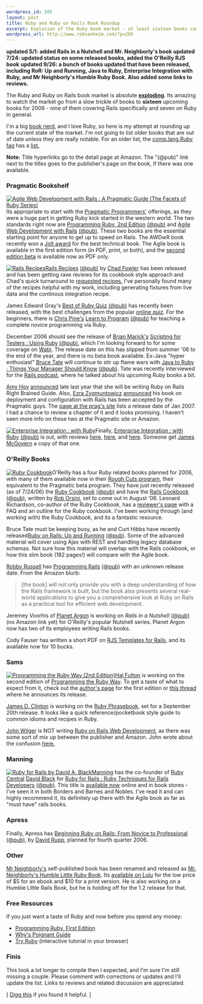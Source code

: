 ```yaml
--- 
wordpress_id: 205
layout: post
title: Ruby and Ruby on Rails Book Roundup
excerpt: Explosion of the Ruby book market - at least sixteen books coming 2006!
wordpress_url: http://www.robsanheim.com/?p=205
---
```

<b>updated 5/1: added Rails in a Nutshell and Mr. Neighborly's book</b>
<b>updated 7/24: updated status on some released books, added the O'Reilly RJS book</b>
<b>updated 9/26: a bunch of books updated that have been released, including RoR: Up and Running, Java to Ruby, Enterprise Integration with Ruby, and Mr Neighborly's Humble Ruby Book.  Also added some links to reviews.</b>
 
The Ruby and Ruby on Rails book market is absolute <strong><a href="http://radar.oreilly.com/archives/2005/12/ruby_book_sales_surpass_python.html">exploding</a></strong>.       Its amazing to watch the market go from a slow trickle of books to <strong>sixteen</strong> upcoming books for 2006 - nine of them covering Rails specifically and seven on Ruby in general.

I'm a big <a href="http://www.librarything.com/profile/rsanheim">book nerd</a>, and I love Ruby, so here is my attempt at rounding up the current state of the market.  I'm not going to list older books that are out of date unless they are really notable.  For an older list, the <a href="http://hypermetrics.com/rubyhacker/clrFAQ.html">comp.lang.Ruby faq</a> has a <a href="http://hypermetrics.com/rubyhacker/clrFAQ.html#tag12">list.</a>

<b>Note:</b> Title hyperlinks go to the detail page at Amazon.  The "(@pub)" link next to the titles goes to the publisher's page on the book, if there was one available.

<h3>Pragmatic Bookshelf</h3>
<a href="http://www.amazon.com/exec/obidos/redirect?tag=panasonicyout-20%26link_code=xm2%26camp=2025%26creative=165953%26path=http://www.amazon.com/gp/redirect.html%253fASIN=097669400X%2526tag=panasonicyout-20%2526lcode=xm2%2526cID=2025%2526ccmID=165953%2526location=/o/ASIN/097669400X%25253FSubscriptionId=0EMV44A9A5YT1RVDGZ82" title="View product details at Amazon"><img class="right" src="http://ec1.images-amazon.com/images/P/097669400X.01._SCTHUMBZZZ_.jpg" alt="Agile Web Development with Rails : A Pragmatic Guide (The Facets of Ruby Series)" /></a>Its appropriate to start with the <a href="http://www.pragmaticprogrammer.com/index.html">Pragmatic Programmers'</a> offerings, as they were a huge part in getting Ruby kick started in the western world.  The two standards right now are <a href="http://www.amazon.com/exec/obidos/redirect?tag=panasonicyout-20%26link_code=xm2%26camp=2025%26creative=165953%26path=http://www.amazon.com/gp/redirect.html%253fASIN=0974514055%2526tag=panasonicyout-20%2526lcode=xm2%2526cID=2025%2526ccmID=165953%2526location=/o/ASIN/0974514055%25253FSubscriptionId=0EMV44A9A5YT1RVDGZ82" title="View product details at Amazon">Programming Ruby, 2nd Edition</a> <a href="http://www.pragmaticprogrammer.com/titles/ruby/index.html">(@pub)</a> and <a href="http://www.amazon.com/exec/obidos/redirect?tag=panasonicyout-20%26link_code=xm2%26camp=2025%26creative=165953%26path=http://www.amazon.com/gp/redirect.html%253fASIN=097669400X%2526tag=panasonicyout-20%2526lcode=xm2%2526cID=2025%2526ccmID=165953%2526location=/o/ASIN/097669400X%25253FSubscriptionId=0EMV44A9A5YT1RVDGZ82" title="View product details at Amazon">Agile Web Development with Rails</a> <a href="http://www.pragmaticprogrammer.com/titles/rails/index.html">(@pub)</a>.  These two books are the essential starting point for anyone to get up to speed on Rails.  The AWDwR book recently won a <a href="http://www.sdmagazine.com/jolts/2006index.html">Jolt award</a> for the best technical book.  The Agile book is available in the first edition form (in PDF, print, or both), and the <a href="http://www.pragmaticprogrammer.com/titles/rails2/">second edition beta</a> is available now as PDF only.  

<a href="http://www.amazon.com/exec/obidos/redirect?tag=panasonicyout-20%26link_code=xm2%26camp=2025%26creative=165953%26path=http://www.amazon.com/gp/redirect.html%253fASIN=0977616606%2526tag=panasonicyout-20%2526lcode=xm2%2526cID=2025%2526ccmID=165953%2526location=/o/ASIN/0977616606%25253FSubscriptionId=0EMV44A9A5YT1RVDGZ82" title="View product details at Amazon"><img class="right" src="http://images.amazon.com/images/P/0977616606.01._SCTHUMBZZZ_.jpg" alt="Rails Recipes" /></a><a href="http://www.amazon.com/exec/obidos/redirect?tag=panasonicyout-20%26link_code=xm2%26camp=2025%26creative=165953%26path=http://www.amazon.com/gp/redirect.html%253fASIN=0977616606%2526tag=panasonicyout-20%2526lcode=xm2%2526cID=2025%2526ccmID=165953%2526location=/o/ASIN/0977616606%25253FSubscriptionId=0EMV44A9A5YT1RVDGZ82" title="View product details at Amazon">Rails Recipes</a> <a href="http://www.pragmaticprogrammer.com/titles/fr_rr/">(@pub)</a> by <a href="http://www.chadfowler.com/">Chad Fowler</a> has been released and has been getting rave reviews for its cookbook style approach and Chad's quick turnaround to <a href="http://fora.pragprog.com/rails-recipes/discuss-the-book">requested recipes.</a>  I've personally found many of the recipes helpful with my work, including generating fixtures from live data and the continous integration recipe.

James Edward Gray's <a href="http://www.amazon.com/exec/obidos/redirect?tag=panasonicyout-20%26link_code=xm2%26camp=2025%26creative=165953%26path=http://www.amazon.com/gp/redirect.html%253fASIN=0976694077%2526tag=panasonicyout-20%2526lcode=xm2%2526cID=2025%2526ccmID=165953%2526location=/o/ASIN/0976694077%25253FSubscriptionId=0EMV44A9A5YT1RVDGZ82" title="details at Amazon">Best of Ruby Quiz</a> <a href="http://www.pragmaticprogrammer.com/titles/fr_quiz/">(@pub)</a> has recently been released, with the best challenges from the popular <a href="http://www.rubyquiz.com/">online quiz</a>.  For the beginners, there is <a href="http://pine.fm/LearnToProgram/">Chris Pine's</a> <a href="http://www.amazon.com/exec/obidos/redirect?tag=panasonicyout-20%26link_code=xm2%26camp=2025%26creative=165953%26path=http://www.amazon.com/gp/redirect.html%253fASIN=0976694042%2526tag=panasonicyout-20%2526lcode=xm2%2526cID=2025%2526ccmID=165953%2526location=/o/ASIN/0976694042%25253FSubscriptionId=0EMV44A9A5YT1RVDGZ82" title="product details at Amazon">Learn to Program</a> <a href="http://www.pragmaticprogrammer.com/titles/fr_quiz/">(@pub)</a> for teaching a complete novice programming via Ruby.

December 2006 should see the release of <a href="http://www.testing.com/">Brian Marick's</a> <a href="http://www.amazon.com/exec/obidos/redirect?tag=panasonicyout-20%26link_code=xm2%26camp=2025%26creative=165953%26path=http://www.amazon.com/gp/redirect.html%253fASIN=0977616614%2526tag=panasonicyout-20%2526lcode=xm2%2526cID=2025%2526ccmID=165953%2526location=/o/ASIN/0977616614%25253FSubscriptionId=0EMV44A9A5YT1RVDGZ82" title="View product details at Amazon">Scripting for Testers : Using Ruby</a> <a href="http://pragmaticprogrammer.com/titles/bmsft/index.html">(@pub)</a>, which I'm looking forward to for some coverage on <a href="http://wtr.rubyforge.org/">Watir</a>.  The release date on this has slipped from summer '06 to the end of the year, and there is no beta book available.  Ex-Java "hyper enthusiast" <a href="http://today.java.net/pub/au/186">Bruce Tate</a> will continue to stir up flame wars with <a href="http://www.amazon.com/exec/obidos/redirect?tag=panasonicyout-20%26link_code=xm2%26camp=2025%26creative=165953%26path=http://www.amazon.com/gp/redirect.html%253fASIN=0976694093%2526tag=panasonicyout-20%2526lcode=xm2%2526cID=2025%2526ccmID=165953%2526location=/o/ASIN/0976694093%25253FSubscriptionId=0EMV44A9A5YT1RVDGZ82" title="View product details at Amazon">Java to Ruby : Things Your Manager Should Know</a> <a href="http://pragmaticprogrammer.com/titles/fr_j2r/index.html">(@pub)</a>.  Tate was recently interviewed for the <a href="http://podcast.rubyonrails.com/">Rails podcast</a>, where he talked about his upcoming Ruby books a bit.

<a href="http://www.slash7.com/">Amy Hoy</a> <a href="http://www.slash7.com/articles/2005/10/19/podcast-book">announced</a> late last year that she will be writing Ruby on Rails Right Brained Guide.  Also, <a href="http://brainspl.at/">Ezra Zygmuntowicz</a> <a href="http://brainspl.at/articles/2005/12/14/the-book-is-a-go">announced</a> his book on deployment and configuration with Rails has been accepted by the Pragmatic guys.  The <a href="http://www.pragmaticprogrammer.com/titles/fr_deploy/index.html">page at the prag's site</a> lists a release date of Jan 2007.  I had a chance to review a chapter of it and it looks promising.  I haven't seen more info on these two at the Pragmatic site or Amazon.  

<a href="http://www.amazon.com/exec/obidos/redirect?tag=panasonicyout-20%26link_code=xm2%26camp=2025%26creative=165953%26path=http://www.amazon.com/gp/redirect.html%253fASIN=0976694069%2526tag=panasonicyout-20%2526lcode=xm2%2526cID=2025%2526ccmID=165953%2526location=/o/ASIN/0976694069%25253FSubscriptionId=0EMV44A9A5YT1RVDGZ82" title="View product details at Amazon"><img class="right" src="http://ec1.images-amazon.com/images/P/0976694069.01._SCTHUMBZZZ_.jpg" alt="Enterprise Integration : with Ruby" /></a>Finally, <a href="http://www.amazon.com/exec/obidos/redirect?tag=panasonicyout-20%26link_code=xm2%26camp=2025%26creative=165953%26path=http://www.amazon.com/gp/redirect.html%253fASIN=0976694069%2526tag=panasonicyout-20%2526lcode=xm2%2526cID=2025%2526ccmID=165953%2526location=/o/ASIN/0976694069%25253FSubscriptionId=0EMV44A9A5YT1RVDGZ82" title="View product details at Amazon">Enterprise Integration : with Ruby</a> <a href="http://pragmaticprogrammer.com/titles/fr_eir/index.html">(@pub)</a> is out, with reviews <a href="http://saloon.javaranch.com/cgi-bin/ubb/ultimatebb.cgi?ubb=get_topic&f=49&t=000696">here</a>, <a href="http://mvm.therealadam.com/articles/read/98">here</a>, and <a href="http://blogs.relevancellc.com/articles/2005/11/10/enterprise-integration-in-ruby">here</a>.  Someone get <a href="http://www.loudthinking.com/arc/000577.html">James McGovern</a> a copy of that one.

<h3>O'Reilly Books</h3>
<a href="http://www.amazon.com/exec/obidos/redirect?tag=panasonicyout-20%26link_code=xm2%26camp=2025%26creative=165953%26path=http://www.amazon.com/gp/redirect.html%253fASIN=0596523696%2526tag=panasonicyout-20%2526lcode=xm2%2526cID=2025%2526ccmID=165953%2526location=/o/ASIN/0596523696%25253FSubscriptionId=0EMV44A9A5YT1RVDGZ82" title="View product details at Amazon"><img class="right" src="http://images.amazon.com/images/P/0596523696.01._SCTHUMBZZZ_.jpg" alt="Ruby Cookbook" /></a>O'Reilly has a four Ruby related books planned for 2006, with many of them available now in their <a href="http://www.oreilly.com/roughcuts/faq.csp">Rough Cuts program</a>, their equivalent to the Pragmatic beta program.  They have just recently released (as of 7/24/06) the <a href="http://www.amazon.com/exec/obidos/redirect?tag=panasonicyout-20%26link_code=xm2%26camp=2025%26creative=165953%26path=http://www.amazon.com/gp/redirect.html%253fASIN=0596523696%2526tag=panasonicyout-20%2526lcode=xm2%2526cID=2025%2526ccmID=165953%2526location=/o/ASIN/0596523696%25253FSubscriptionId=0EMV44A9A5YT1RVDGZ82" title="details at Amazon">Ruby Cookbook</a> <a href="http://www.oreilly.com/catalog/rubyckbk/">(@pub)</a> and have the <a href="http://www.amazon.com/exec/obidos/redirect?tag=panasonicyout-20%26link_code=xm2%26camp=2025%26creative=165953%26path=http://www.amazon.com/gp/redirect.html%253fASIN=0596527314%2526tag=panasonicyout-20%2526lcode=xm2%2526cID=2025%2526ccmID=165953%2526location=/o/ASIN/0596527314%25253FSubscriptionId=0EMV44A9A5YT1RVDGZ82" title="details at Amazon">Rails Cookbook</a> <a href="http://www.oreilly.com/catalog/railsckbk/">(@pub)</a>, written by <a href="http://tupleshop.com/">Rob Orsini</a>, set to come out in August '06.  Leonard Richardson, co-author of the Ruby Cookbook, has a <a href="http://www.crummy.com/writing/RubyCookbook/">reviewer's page</a> with a FAQ and an outline for the Ruby cookbook.  I've been working through (and working with) the Ruby Cookbook, and its a fantastic resource.

Bruce Tate must be keeping busy, as he and Curt Hibbs have recently released<a href="http://www.amazon.com/exec/obidos/redirect?tag=panasonicyout-20%26link_code=xm2%26camp=2025%26creative=165953%26path=http://www.amazon.com/gp/redirect.html%253fASIN=0596101325%2526tag=panasonicyout-20%2526lcode=xm2%2526cID=2025%2526ccmID=165953%2526location=/o/ASIN/0596101325%25253FSubscriptionId=0EMV44A9A5YT1RVDGZ82" title="View product details at Amazon">Ruby on Rails: Up and Running</a> <a href="http://www.oreilly.com/catalog/rubyrails/">(@pub)</a>.  Some of the advanced material will cover using Ajax with REST and handling legacy database schemas.  Not sure how this material will overlap with the Rails cookbook, or how this slim book (182 pages!) will compare with the Agile book.

<a href="http://www.robbyonrails.com/">Robby Russell</a> has <a href="http://www.amazon.com/exec/obidos/redirect?tag=panasonicyout-20%26link_code=xm2%26camp=2025%26creative=165953%26path=http://www.amazon.com/gp/redirect.html%253fASIN=0596101503%2526tag=panasonicyout-20%2526lcode=xm2%2526cID=2025%2526ccmID=165953%2526location=/o/ASIN/0596101503%25253FSubscriptionId=0EMV44A9A5YT1RVDGZ82" title="View product details at Amazon">Programming Rails</a> <a href="http://www.programmingrails.com/">(@pub)</a> with an unknown release date.  From the Amazon blurb:
<blockquote>[the book] will not only provide you with a deep understanding of how the Rails framework is built, but the book also presents several real-world applications to give you a comprehensive look at Ruby on Rails as a practical tool for efficient web development.</blockquote>

Jeremey Voorhis of <a href="http://www.planetargon.com/">Planet Argon</a> is working on <i>Rails in a Nutshell</i> <a href="http://www.railsinanutshell.com/">(@pub)</a> (no Amazon link yet) for O'Reilly's popular Nutshell series.  Planet Argon now has two of its employees writing Rails books.

Cody Fauser has written a short PDF on <a href="http://www.oreilly.com/catalog/rjsrails/">RJS Templates for Rails</a>, and its available now for 10 bucks.  
<h3>Sams</h3>
<a href="http://www.amazon.com/exec/obidos/redirect?tag=panasonicyout-20%26link_code=xm2%26camp=2025%26creative=165953%26path=http://www.amazon.com/gp/redirect.html%253fASIN=0672328844%2526tag=panasonicyout-20%2526lcode=xm2%2526cID=2025%2526ccmID=165953%2526location=/o/ASIN/0672328844%25253FSubscriptionId=0EMV44A9A5YT1RVDGZ82" title="View product details at Amazon"><img class="right" src="http://ec1.images-amazon.com/images/P/0672328844.01._SCTHUMBZZZ_.jpg" alt="Programming the Ruby Way (2nd Edition)" /></a><a href="http://rubyhacker.com/">Hal Fulton</a> is working on the second edition of <a href="http://www.amazon.com/exec/obidos/redirect?tag=panasonicyout-20%26link_code=xm2%26camp=2025%26creative=165953%26path=http://www.amazon.com/gp/redirect.html%253fASIN=0672328844%2526tag=panasonicyout-20%2526lcode=xm2%2526cID=2025%2526ccmID=165953%2526location=/o/ASIN/0672328844%25253FSubscriptionId=0EMV44A9A5YT1RVDGZ82" title="View product details at Amazon">Programming the Ruby Way</a>.  To get a taste of what to expect from it, check out the <a href="http://rubyhacker.com/coralbook/index.html">author's page</a> for the first edition or <a href="http://blade.nagaokaut.ac.jp/cgi-bin/scat.rb/ruby/ruby-talk/170735">this thread</a> where he announces its release.

<a href="http://jasondclinton.livejournal.com/">James D. Clinton</a> is working on the <a href="http://www.amazon.com/exec/obidos/redirect?tag=panasonicyout-20%26link_code=xm2%26camp=2025%26creative=165953%26path=http://www.amazon.com/gp/redirect.html%253fASIN=0672328976%2526tag=panasonicyout-20%2526lcode=xm2%2526cID=2025%2526ccmID=165953%2526location=/o/ASIN/0672328976%25253FSubscriptionId=0EMV44A9A5YT1RVDGZ82" title="View product details at Amazon">Ruby Phrasebook</a>, set for a September 20th release.  It looks like a quick reference/pocketbook style guide to common idioms and recipes in Ruby.

<a href="http://johnwilger.com/">John Wilger</a> is NOT writing <a href="http://www.amazon.com/exec/obidos/redirect?tag=panasonicyout-20%26link_code=xm2%26camp=2025%26creative=165953%26path=http://www.amazon.com/gp/redirect.html%253fASIN=0672328836%2526tag=panasonicyout-20%2526lcode=xm2%2526cID=2025%2526ccmID=165953%2526location=/o/ASIN/0672328836%25253FSubscriptionId=0EMV44A9A5YT1RVDGZ82" title="View product details at Amazon">Ruby on Rails Web Development</a>, as there was some sort of mix up between the publisher and Amazon.  John wrote about the confusion <a href="http://johnwilger.com/articles/2006/03/29/apparently-i-write-in-my-sleep">here.</a>

<h3>Manning</h3>
<a href="http://www.amazon.com/exec/obidos/redirect?tag=panasonicyout-20%26link_code=xm2%26camp=2025%26creative=165953%26path=http://www.amazon.com/gp/redirect.html%253fASIN=1932394699%2526tag=panasonicyout-20%2526lcode=xm2%2526cID=2025%2526ccmID=165953%2526location=/o/ASIN/1932394699%25253FSubscriptionId=0EMV44A9A5YT1RVDGZ82" title="View product details at Amazon"><img src='/wp-content/ruby_for_rails_manning.png' alt='Ruby for Rails by David A. Black' class="right" /></a><a href="http://www.manning.com/">Manning</a> has the co-founder of <a href="http://www.rubycentral.org/">Ruby Central</a> <a href="http://wobblini.net/">David Black</a> for <a href="http://www.amazon.com/exec/obidos/redirect?tag=panasonicyout-20%26link_code=xm2%26camp=2025%26creative=165953%26path=http://www.amazon.com/gp/redirect.html%253fASIN=1932394699%2526tag=panasonicyout-20%2526lcode=xm2%2526cID=2025%2526ccmID=165953%2526location=/o/ASIN/1932394699%25253FSubscriptionId=0EMV44A9A5YT1RVDGZ82" title="View product details at Amazon">Ruby for Rails : Ruby Techniques for Rails Developers</a> <a href="http://www.manning.com/books/black">(@pub)</a>.  This title is <a href="http://www.manning.com/books/black">available now</a> online and in book stores - I've seen it in both Borders and Barnes and Nobles.  I've read it and can highly recommend it, its definitely up there with the Agile book as far as "must have" rails books.

<h3>Apress</h3>
Finally, Apress has <a href="http://www.amazon.com/exec/obidos/redirect?tag=panasonicyout-20%26link_code=xm2%26camp=2025%26creative=165953%26path=http://www.amazon.com/gp/redirect.html%253fASIN=1590596862%2526tag=panasonicyout-20%2526lcode=xm2%2526cID=2025%2526ccmID=165953%2526location=/o/ASIN/1590596862%25253FSubscriptionId=0EMV44A9A5YT1RVDGZ82" title="View product details at Amazon">Beginning Ruby on Rails: From Novice to Professional</a> <a href="http://www.apress.com/book/bookDisplay.html?bID=10124">(@pub)</a>, by <a href="http://ruppconsulting.com/">David Rupp</a>,  planned for fourth quarter 2006.

<h3>Other</h3>
<a href="http://mrneighborly.com/">Mr Neighborly's</a> self-published book has been renamed and released as <a href="http://www.humblelittlerubybook.com/">Mr. Neighborly's Humble Little Ruby Book</a>.  Its <a href="http://www.lulu.com/jeremymcanally">available on Lulu</a> for the low price of $5 for an ebook and $10 for a print version.  He is also working on a Humble Little Rails Book, but he is holding off for the 1.2 release for that.

<h3>Free Resources</h3>
If you just want a taste of Ruby and now before you spend any money:
<ul>
<li><a href="http://www.rubycentral.com/book/">Programming Ruby, First Edition</a></li>
<li><a href="http://poignantguide.net/ruby/">Why's Poignant Guide</a></li>
<li><a href="http://tryruby.hobix.com/">Try Ruby</a> (interactive tutorial in your browser)</li>
</ul>

<h3>Finis</h3>
This took a lot longer to compile then I expected, and I'm sure I'm still missing a couple.  Please comment with corrections or updates and I'll update the list.  Links to reviews and related discussion are appreciated.

[  <a href="http://digg.com/programming/Ruby_and_Rails_Book_Roundup">Digg this</a> if you found it helpful.  ]
